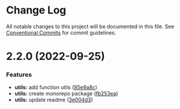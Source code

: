 # Change Log

All notable changes to this project will be documented in this file.
See [Conventional Commits](https://conventionalcommits.org) for commit guidelines.

# 2.2.0 (2022-09-25)


### Features

* **utils:** add function utils ([85e9a8c](http://jopau-react/commits/85e9a8ce7d8630c971a3755b41a1c1e64d158ebb))
* **utils:** create monorepo package ([fb253ea](http://jopau-react/commits/fb253ea5c9a367bf71d0a2f95bdaf6f46a043503))
* **utils:** update readme ([3e004d3](http://jopau-react/commits/3e004d3c836f53f0cf7ada82cbe581982d34729a))
